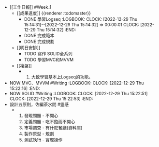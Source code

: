 - [[工作日報]] #Week_1
	- [[成果進度]] {{renderer :todomaster}}
		- DONE 學習Logseq
		  :LOGBOOK:
		  CLOCK: [2022-12-29 Thu 15:14:31]--[2022-12-29 Thu 15:14:32] =>  00:00:01
		  CLOCK: [2022-12-29 Thu 15:14:32]
		  :END:
		- DONE  完成範本
		- DONE 完成規劃
	- [[明日安排]]
		- TODO 寫作 SOLID全系列
		- TODO 學習MVC和MVVM
	- [[複盤]]
		- 1. 大致學習基本上Logseq的功能。
- NOW MVC、MVVM #Writing
  :LOGBOOK:
  CLOCK: [2022-12-29 Thu 15:22:16]
  :END:
- NOW SOLID #Writing
  :LOGBOOK:
  CLOCK: [2022-12-29 Thu 15:22:51]
  CLOCK: [2022-12-29 Thu 15:22:53]
  :END:
- 設計五原則，佐編茶水間 #靈感
	- 1.  發現問題 - 不開心
	  2.  定義問題 - 吃不飽而不開心
	  3.  市場調查 - 有什麼餐廳(資料庫)
	  4.  製作原型 - 規劃
	  5.  測試執行 - 實際操作